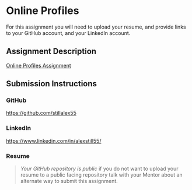 # Online Profiles
For this assignment you will need to upload your resume, and provide links to your GitHub account, and your LinkedIn account.

## Assignment Description
[Online Profiles Assignment](https://education.launchcode.org/liftoff/assignments/online-profiles/)

## Submission Instructions
 
### GitHub
https://github.com/stillalex55
 
### LinkedIn
https://www.linkedin.com/in/alexstill55/

### Resume


> *Your GitHub repository is public* if you do not want to upload your resume to a public facing repository talk with your Mentor about an alternate way to submit this assignment.
